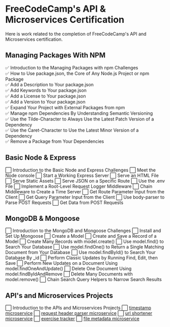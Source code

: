 # FreeCodeCamp's API & Microservices Certification

Here is work related to the completion of FreeCodeCamp's API and Microservices certification.

## Managing Packages With NPM

✅ Introduction to the Managing Packages with npm Challenges  
✅ How to Use package.json, the Core of Any Node.js Project or npm Package  
✅ Add a Description to Your package.json  
✅ Add Keywords to Your package.json  
✅ Add a License to Your package.json  
✅ Add a Version to Your package.json  
✅ Expand Your Project with External Packages from npm  
✅ Manage npm Dependencies By Understanding Semantic Versioning  
✅ Use the Tilde-Character to Always Use the Latest Patch Version of a Dependency  
✅ Use the Caret-Character to Use the Latest Minor Version of a Dependency  
✅ Remove a Package from Your Dependencies

## Basic Node & Express

⬜ Introduction to the Basic Node and Express Challenges
⬜ Meet the Node console
⬜ Start a Working Express Server
⬜ Serve an HTML File
⬜ Serve Static Assets
⬜ Serve JSON on a Specific Route
⬜ Use the .env File
⬜ Implement a Root-Level Request Logger Middleware
⬜ Chain Middleware to Create a Time Server
⬜ Get Route Parameter Input from the Client
⬜ Get Query Parameter Input from the Client
⬜ Use body-parser to Parse POST Requests
⬜ Get Data from POST Requests

## MongoDB & Mongoose

⬜ Introduction to the MongoDB and Mongoose Challenges
⬜ Install and Set Up Mongoose
⬜ Create a Model
⬜ Create and Save a Record of a Model
⬜ Create Many Records with model.create()
⬜ Use model.find() to Search Your Database
⬜ Use model.findOne() to Return a Single Matching Document from Your Database
⬜ Use model.findById() to Search Your Database By \_id
⬜ Perform Classic Updates by Running Find, Edit, then Save
⬜ Perform New Updates on a Document Using model.findOneAndUpdate()
⬜ Delete One Document Using model.findByIdAndRemove
⬜ Delete Many Documents with model.remove()
⬜ Chain Search Query Helpers to Narrow Search Results

## API's and Microservices Projects

⬜ Introduction to the APIs and Microservices Projects
⬜ [timestamp microservice]()
⬜ [request header parser microservice]()
⬜ [url shortener microservice]()
⬜ [exercise tracker]()
⬜ [file metadata microservice]()
